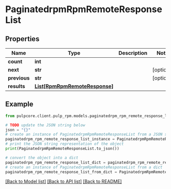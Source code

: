 # PaginatedrpmRpmRemoteResponseList


## Properties

Name | Type | Description | Notes
------------ | ------------- | ------------- | -------------
**count** | **int** |  | 
**next** | **str** |  | [optional] 
**previous** | **str** |  | [optional] 
**results** | [**List[RpmRpmRemoteResponse]**](RpmRpmRemoteResponse.md) |  | 

## Example

```python
from pulpcore.client.pulp_rpm.models.paginatedrpm_rpm_remote_response_list import PaginatedrpmRpmRemoteResponseList

# TODO update the JSON string below
json = "{}"
# create an instance of PaginatedrpmRpmRemoteResponseList from a JSON string
paginatedrpm_rpm_remote_response_list_instance = PaginatedrpmRpmRemoteResponseList.from_json(json)
# print the JSON string representation of the object
print(PaginatedrpmRpmRemoteResponseList.to_json())

# convert the object into a dict
paginatedrpm_rpm_remote_response_list_dict = paginatedrpm_rpm_remote_response_list_instance.to_dict()
# create an instance of PaginatedrpmRpmRemoteResponseList from a dict
paginatedrpm_rpm_remote_response_list_from_dict = PaginatedrpmRpmRemoteResponseList.from_dict(paginatedrpm_rpm_remote_response_list_dict)
```
[[Back to Model list]](../README.md#documentation-for-models) [[Back to API list]](../README.md#documentation-for-api-endpoints) [[Back to README]](../README.md)


